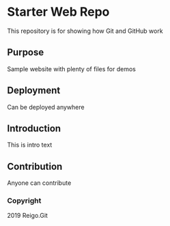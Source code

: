 # Starter Web Repo

This repository is for showing how Git and GitHub work

## Purpose

Sample website with plenty of files for demos

## Deployment

Can be deployed anywhere

## Introduction

This is intro text

## Contribution

Anyone can contribute

### Copyright

2019 Reigo.Git